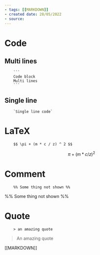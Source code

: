```yaml
---
- tags: [[MARKDOWN]]
- created date: 28/05/2022
- source: 
---
```


# Code
## Multi lines
```
	```
	Code block
	Multi lines
	```
```

## Single line
```
	`Single line code`
```

# LaTeX
```
	$$ \pi + (m * c / z) ^ 2 $$
```
$$ \pi + (m * c / z) ^ 2 $$

# Comment 
```
	%% Some thing not shown %%
```
%% Some thing not shown %%
# Quote
```
	> an amazing quote
```
> An amazing quote

[[MARKDOWN]]